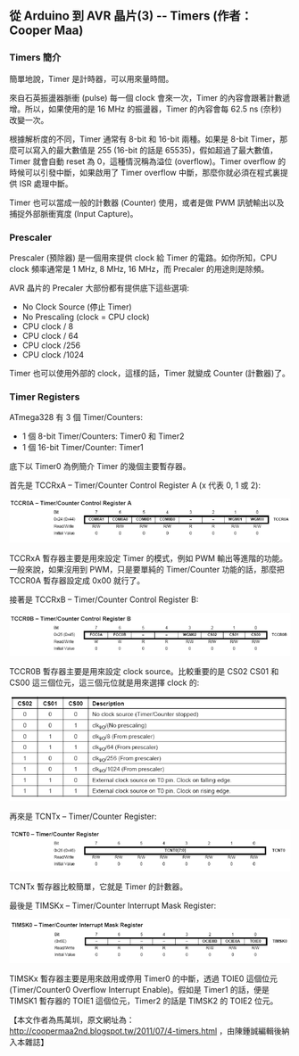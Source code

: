 ## 從 Arduino 到 AVR 晶片(3) -- Timers (作者：Cooper Maa)

### Timers 簡介

簡單地說，Timer 是計時器，可以用來量時間。

來自石英振盪器脈衝 (pulse) 每一個 clock 會來一次，Timer 的內容會跟著計數遞增。所以，如果使用的是 16 MHz 的振盪器，Timer 的內容會每 62.5 ns (奈秒) 改變一次。

根據解析度的不同，Timer 通常有 8-bit 和 16-bit 兩種。如果是 8-bit Timer，那麼可以寫入的最大數值是 255 (16-bit 的話是 65535)，假如超過了最大數值，Timer 就會自動 reset 為 0，這種情況稱為溢位 (overflow)。Timer overflow 的時候可以引發中斷，如果啟用了 Timer overflow 中斷，那麼你就必須在程式裏提供 ISR 處理中斷。

Timer 也可以當成一般的計數器 (Counter) 使用，或者是做 PWM 訊號輸出以及捕捉外部脈衝寬度 (Input Capture)。

### Prescaler

Prescaler (預除器) 是一個用來提供 clock 給 Timer 的電路。如你所知，CPU clock 頻率通常是 1 MHz, 8 MHz, 16 MHz，而 Precaler 的用途則是除頻。

AVR 晶片的 Precaler 大部份都有提供底下這些選項:

* No Clock Source (停止 Timer)
* No Prescaling (clock = CPU clock)
* CPU clock / 8
* CPU clock / 64
* CPU clock /256
* CPU clock /1024  

Timer 也可以使用外部的 clock，這樣的話，Timer 就變成 Counter (計數器)了。

### Timer Registers

ATmega328 有 3 個 Timer/Counters:

* 1 個 8-bit Timer/Counters: Timer0 和 Timer2
* 1 個 16-bit Timer/Counter: Timer1

底下以 Timer0 為例簡介 Timer 的幾個主要暫存器。

首先是 TCCRxA – Timer/Counter Control Register A (x 代表 0, 1 或 2):

![](../img/arduinoTimer1.png)

TCCRxA 暫存器主要是用來設定 Timer 的模式，例如 PWM 輸出等進階的功能。一般來說，如果沒用到 PWM，只是要單純的 Timer/Counter 功能的話，那麼把 TCCR0A 暫存器設定成 0x00 就行了。

接著是 TCCRxB – Timer/Counter Control Register B:

![](../img/arduinoTimer2.png)

TCCR0B 暫存器主要是用來設定 clock source。比較重要的是 CS02 CS01 和 CS00 這三個位元，這三個元位就是用來選擇 clock 的:

![▲ 註:Timer2 比較特別，有不一樣的 Prescale 設定，請參考 Datasheet](../img/arduinoTimerTable.png)


再來是 TCNTx – Timer/Counter Register:

![](../img/arduinoTimer3.png)

TCNTx 暫存器比較簡單，它就是 Timer 的計數器。

最後是 TIMSKx – Timer/Counter Interrupt Mask Register:

![](../img/arduinoTimer4.png)

TIMSKx 暫存器主要是用來啟用或停用 Timer0 的中斷，透過 TOIE0 這個位元 (Timer/Counter0 Overflow Interrupt Enable)。假如是 Timer1 的話，便是 TIMSK1 暫存器的 TOIE1 這個位元，Timer2 的話是 TIMSK2 的 TOIE2 位元。



【本文作者為馬萬圳，原文網址為： <http://coopermaa2nd.blogspot.tw/2011/07/4-timers.html> ，由陳鍾誠編輯後納入本雜誌】

